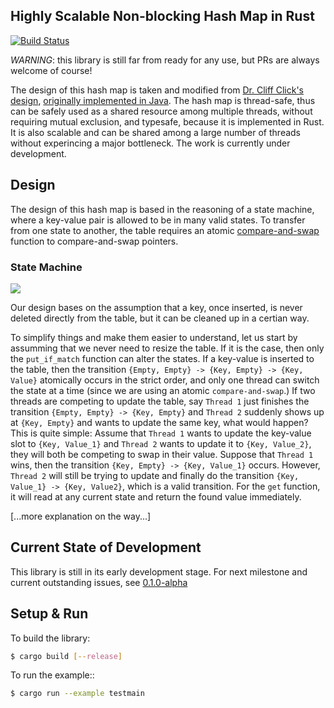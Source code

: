 Highly Scalable Non-blocking Hash Map in Rust
--------
[![Build Status](https://travis-ci.com/rlei/nonblockinghashmap.svg?branch=master)](https://travis-ci.com/rlei/nonblockinghashmap)

*WARNING*: this library is still far from ready for any use, but PRs are always welcome of course!

The design of this hash map is taken and modified from [Dr. Cliff Click's design], [originally implemented in Java]. The hash map is thread-safe, thus can be safely used as a shared resource among multiple threads, without requiring mutual exclusion, and typesafe, because it is implemented in Rust. It is also scalable and can be shared among a large number of threads without experincing a major bottleneck. The work is currently under development.


## Design
The design of this hash map is based in the reasoning of a state machine, where a key-value pair is allowed to be in many valid states. To transfer from one state to another, the table requires an atomic [compare-and-swap] function to compare-and-swap pointers.
### State Machine
![][img]

Our design bases on the assumption that a key, once inserted, is never deleted directly from the table, but it can be cleaned up in a certian way.

To simplify things and make them easier to understand, let us start by assumming that we never need to resize the table. If it is the case, then only the `put_if_match` function can alter the states. If a key-value is inserted to the table, then the transition `{Empty, Empty} -> {Key, Empty} -> {Key, Value}` atomically occurs in the strict order, and only one thread can switch the state at a time (since we are using an atomic `compare-and-swap`.) If two threads are competing to update the table, say `Thread 1` just finishes the transition `{Empty, Empty} -> {Key, Empty}` and `Thread 2` suddenly shows up at `{Key, Empty}` and wants to update the same key, what would happen? This is quite simple: Assume that `Thread 1` wants to update the key-value slot to `{Key, Value_1}` and `Thread 2` wants to update it to `{Key, Value_2}`, they will both be competing to swap in their value. Suppose that `Thread 1` wins, then the transition `{Key, Empty} -> {Key, Value_1}` occurs. However, `Thread 2` will still be trying to update and finally do the transition `{Key, Value_1} -> {Key, Value2}`, which is a valid transition. For the `get` function, it will read at any current state and return the found value immediately.

[...more explanation on the way...]

## Current State of Development
This library is still in its early development stage. For next milestone and current outstanding issues, see [0.1.0-alpha](https://github.com/rlei/nonblockinghashmap/milestone/1)

## Setup & Run

To build the library:
```bash
$ cargo build [--release]
```

To run the example::
```bash
$ cargo run --example testmain
```


[Dr. Cliff Click's design]: https://www.youtube.com/watch?v=WYXgtXWejRM
[originally implemented in Java]: https://github.com/boundary/high-scale-lib/blob/master/src/main/java/org/cliffc/high_scale_lib/NonBlockingHashMap.java
[compare-and-swap]: http://en.wikipedia.org/wiki/Compare-and-swap
[img]: http://i.imgur.com/3VmE7Nl.jpg
